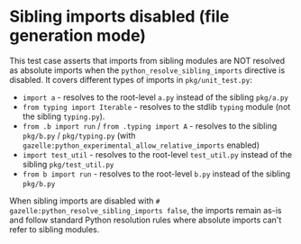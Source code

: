 # Sibling imports disabled (file generation mode)

This test case asserts that imports from sibling modules are NOT resolved as
absolute imports when the `python_resolve_sibling_imports` directive is
disabled. It covers different types of imports in `pkg/unit_test.py`:

- `import a` - resolves to the root-level `a.py` instead of the sibling
  `pkg/a.py`
- `from typing import Iterable` - resolves to the stdlib `typing` module
  (not the sibling `typing.py`).
- `from .b import run` / `from .typing import A` - resolves to the sibling
  `pkg/b.py` / `pkg/typing.py` (with
  `gazelle:python_experimental_allow_relative_imports` enabled)
- `import test_util` - resolves to the root-level `test_util.py` instead of
  the sibling `pkg/test_util.py`
- `from b import run` - resolves to the root-level `b.py` instead of the
  sibling `pkg/b.py`

When sibling imports are disabled with
`# gazelle:python_resolve_sibling_imports false`, the imports remain as-is
and follow standard Python resolution rules where absolute imports can't refer
to sibling modules.
